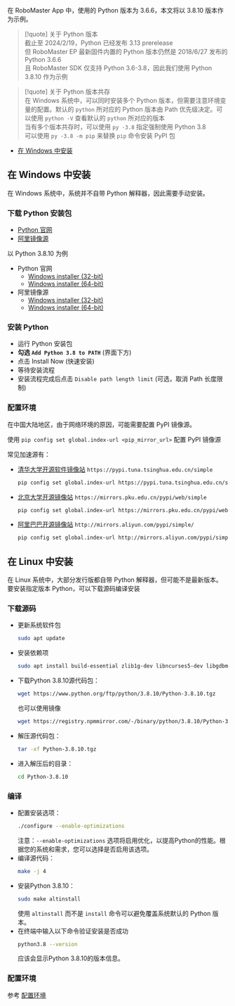 在 RoboMaster App 中，使用的 Python 版本为 3.6.6，本文将以 3.8.10 版本作为示例。

> [!quote] 关于 Python 版本  
> 截止至 2024/2/19，Python 已经发布 3.13 prerelease  
> 但 RoboMaster EP 最新固件内置的 Python 版本仍然是 2018/6/27 发布的 Python 3.6.6  
> 且 RoboMaster SDK 仅支持 Python 3.6-3.8，因此我们使用 Python 3.8.10 作为示例

> [!quote] 关于 Python 版本共存  
> 在 Windows 系统中，可以同时安装多个 Python 版本，但需要注意环境变量的配置。默认的 `python` 所对应的 Python 版本由 Path 优先级决定。可以使用 `python -V` 查看默认的 `python` 所对应的版本  
> 当有多个版本共存时，可以使用 `py -3.8` 指定强制使用 Python 3.8  
> 可以使用 `py -3.8 -m pip` 来替换 `pip` 命令安装 PyPI 包

- [在 Windows 中安装](005-%E5%AE%89%E8%A3%85%20Python%20%E8%A7%A3%E9%87%8A%E5%99%A8.md#在%20Windows%20中安装)

## 在 Windows 中安装

在 Windows 系统中，系统并不自带 Python 解释器，因此需要手动安装。

### 下载 Python 安装包

- [Python 官网](https://www.python.org/downloads/)
- [阿里镜像源](https://registry.npmmirror.com/binary.html?path=python/)

 以 Python 3.8.10 为例
- Python 官网
	- [Windows installer (32-bit)](https://www.python.org/ftp/python/3.8.10/python-3.8.10.exe)
	- [Windows installer (64-bit)](https://www.python.org/ftp/python/3.8.10/python-3.8.10-amd64.exe)
- 阿里镜像源
	- [Windows installer (32-bit)](https://registry.npmmirror.com/-/binary/python/3.8.10/python-3.8.10.exe)
	- [Windows installer (64-bit)](https://registry.npmmirror.com/-/binary/python/3.8.10/python-3.8.10-amd64.exe)

### 安装 Python

- 运行 Python 安装包
- **勾选 `Add Python 3.8 to PATH`** (界面下方)
- 点击 Install Now (快速安装)
- 等待安装流程
- 安装流程完成后点击 `Disable path length limit` (可选，取消 Path 长度限制)

### 配置环境

在中国大陆地区，由于网络环境的原因，可能需要配置 PyPI 镜像源。

使用 `pip config set global.index-url <pip_mirror_url>` 配置 PyPI 镜像源

常见加速源有：

- [清华大学开源软件镜像站](https://mirrors.tuna.tsinghua.edu.cn/) `https://pypi.tuna.tsinghua.edu.cn/simple`
	```bash
	pip config set global.index-url https://pypi.tuna.tsinghua.edu.cn/simple
	```
- [北京大学开源镜像站](https://mirrors.pku.edu.cn/) `https://mirrors.pku.edu.cn/pypi/web/simple`
	```bash
	pip config set global.index-url https://mirrors.pku.edu.cn/pypi/web/simple
	```
- [阿里巴巴开源镜像站](https://developer.aliyun.com/mirror/) `http://mirrors.aliyun.com/pypi/simple/`
	```bash
	pip config set global.index-url http://mirrors.aliyun.com/pypi/simple/
	```



## 在 Linux 中安装

在 Linux 系统中，大部分发行版都自带 Python 解释器，但可能不是最新版本。  
要安装指定版本 Python，可以下载源码编译安装

### 下载源码

- 更新系统软件包
	```bash
	sudo apt update
	```
- 安装依赖项
	```bash
	sudo apt install build-essential zlib1g-dev libncurses5-dev libgdbm-dev libnss3-dev libssl-dev libreadline-dev libffi-dev wget
	```
- 下载Python 3.8.10源代码包：
	```bash
	wget https://www.python.org/ftp/python/3.8.10/Python-3.8.10.tgz
	```
	也可以使用镜像  
	```bash
	wget https://registry.npmmirror.com/-/binary/python/3.8.10/Python-3.8.10.tgz
	```
- 解压源代码包：
	```bash
	tar -xf Python-3.8.10.tgz
	```
- 进入解压后的目录：
	```bash
	cd Python-3.8.10
	```
### 编译

- 配置安装选项：
	```bash
	./configure --enable-optimizations
	```
	注意：`--enable-optimizations` 选项将启用优化，以提高Python的性能。根据您的系统和需求，您可以选择是否启用该选项。
- 编译源代码：
	```bash
	make -j 4
	```
- 安装Python 3.8.10：
	```bash
	sudo make altinstall
	```
	使用 `altinstall` 而不是 `install` 命令可以避免覆盖系统默认的 Python 版本。
- 在终端中输入以下命令验证安装是否成功
	```bash
	python3.8 --version
	```
	应该会显示Python 3.8.10的版本信息。

### 配置环境

参考 [配置环境](005-%E5%AE%89%E8%A3%85%20Python%20%E8%A7%A3%E9%87%8A%E5%99%A8.md#配置环境)

